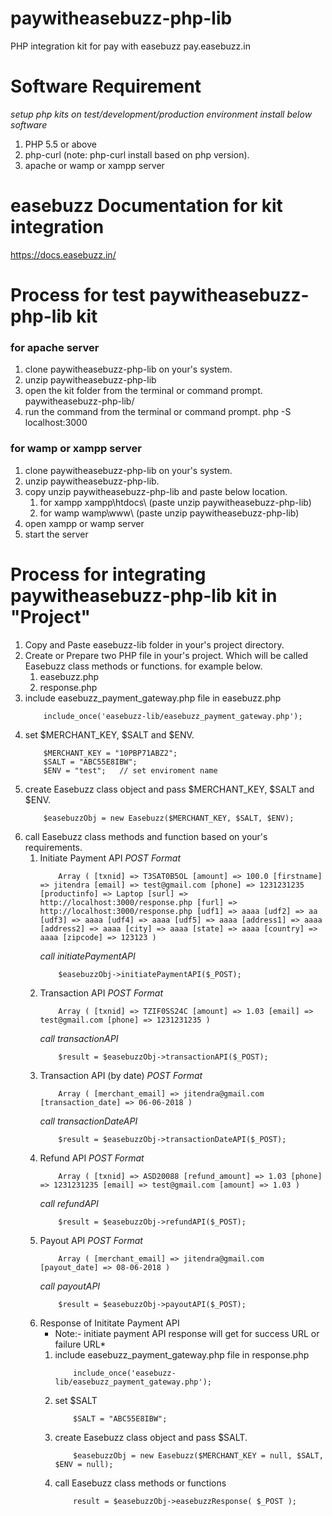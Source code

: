 # paywitheasebuzz-php-lib
PHP integration kit for pay with easebuzz pay.easebuzz.in

# Software Requirement
*setup php kits on test/development/production environment install below software*

1. PHP 5.5 or above
2. php-curl (note: php-curl install based on php version).
3. apache or wamp or xampp server

# easebuzz Documentation for kit integration
https://docs.easebuzz.in/

# Process for test paywitheasebuzz-php-lib kit

### for apache server
1. clone paywitheasebuzz-php-lib on your's system.
2. unzip paywitheasebuzz-php-lib
3. open the kit folder from the terminal or command prompt.
    paywitheasebuzz-php-lib/
4. run the command from the terminal or command prompt.
    php -S localhost:3000

### for wamp or xampp server
1. clone paywitheasebuzz-php-lib on your's system.
2. unzip paywitheasebuzz-php-lib.
3. copy unzip paywitheasebuzz-php-lib and paste below location.
    1. for xampp
        xampp\htdocs\ (paste unzip paywitheasebuzz-php-lib)
    2. for wamp
        wamp\www\ (paste unzip paywitheasebuzz-php-lib)
4. open xampp or wamp server
5. start the server

# Process for integrating paywitheasebuzz-php-lib kit in "Project"

1. Copy and Paste easebuzz-lib folder in your's project directory.
2. Create or Prepare two PHP file in your's project. Which will be called Easebuzz class methods or functions. for example below.
    1. easebuzz.php
    2. response.php
3. include easebuzz_payment_gateway.php file in easebuzz.php
    ```
        include_once('easebuzz-lib/easebuzz_payment_gateway.php');
    ```
4. set $MERCHANT_KEY, $SALT and $ENV.
    ```
        $MERCHANT_KEY = "10PBP71ABZ2";
        $SALT = "ABC55E8IBW";         
        $ENV = "test";   // set enviroment name
    ```
5. create Easebuzz class object and pass $MERCHANT_KEY, $SALT and $ENV.
    ```
        $easebuzzObj = new Easebuzz($MERCHANT_KEY, $SALT, $ENV);
    ```
6. call Easebuzz class methods and function based on your's requirements.
    1. Initiate Payment API
        *POST Format*
        ```
            Array ( [txnid] => T3SAT0B5OL [amount] => 100.0 [firstname] => jitendra [email] => test@gmail.com [phone] => 1231231235 [productinfo] => Laptop [surl] => http://localhost:3000/response.php [furl] => http://localhost:3000/response.php [udf1] => aaaa [udf2] => aa [udf3] => aaaa [udf4] => aaaa [udf5] => aaaa [address1] => aaaa [address2] => aaaa [city] => aaaa [state] => aaaa [country] => aaaa [zipcode] => 123123 )
        ```
        *call initiatePaymentAPI*
        ```
            $easebuzzObj->initiatePaymentAPI($_POST);    
        ```
    2. Transaction API
        *POST Format*
        ```
            Array ( [txnid] => TZIF0SS24C [amount] => 1.03 [email] => test@gmail.com [phone] => 1231231235 )
        ```
        *call transactionAPI*
        ```
            $result = $easebuzzObj->transactionAPI($_POST);    
        ```
    3. Transaction API (by date)
        *POST Format*
        ```
            Array ( [merchant_email] => jitendra@gmail.com [transaction_date] => 06-06-2018 )
        ```
        *call transactionDateAPI*
        ```
            $result = $easebuzzObj->transactionDateAPI($_POST);
        ```
    4. Refund API
        *POST Format*
        ```
            Array ( [txnid] => ASD20088 [refund_amount] => 1.03 [phone] => 1231231235 [email] => test@gmail.com [amount] => 1.03 )
        ```
        *call refundAPI*
        ```
            $result = $easebuzzObj->refundAPI($_POST);    
        ```
    5. Payout API
        *POST Format*
        ```
            Array ( [merchant_email] => jitendra@gmail.com [payout_date] => 08-06-2018 )
        ```
        *call payoutAPI*
        ```
            $result = $easebuzzObj->payoutAPI($_POST);
        ```
    6. Response of Inititate Payment API
        * Note:- initiate payment API response will get for success URL or failure URL*
        1. include easebuzz_payment_gateway.php file in response.php
            ```
                include_once('easebuzz-lib/easebuzz_payment_gateway.php');
            ```
        2. set $SALT
            ```
                $SALT = "ABC55E8IBW";
            ```
        3. create Easebuzz class object and pass $SALT.
            ```
                $easebuzzObj = new Easebuzz($MERCHANT_KEY = null, $SALT, $ENV = null);
            ```
        4. call Easebuzz class methods or functions
            ```
                result = $easebuzzObj->easebuzzResponse( $_POST );
            ```